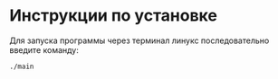 # Инструкции по установке

Для запуска программы через терминал линукс последовательно введите команду:

```bash
./main
```
